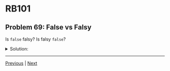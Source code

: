 # RB101
## Problem 69: False vs Falsy

Is `false` falsy? Is falsy `false`?

<details>
<summary>Solution:</summary>

Yes, `false` is falsy.

No, falsy is not always `false`. In Ruby, both `false` and `nil` are falsy.

Examples:
```ruby
# false is falsy
if false
  puts "Won't print"
end

# nil is also falsy
if nil
  puts "Won't print"
end

# Checking equality
puts false == nil   # => false (they're not equal to each other)
puts false == false # => true
puts nil == nil     # => true

# But both are falsy
puts !!false  # => false (falsy)
puts !!nil    # => false (falsy)
```

**The two falsy values:**
```ruby
# Only these are falsy:
nil
false

# Everything else is truthy (including things you might not expect):
0           # Truthy
""          # Truthy
[]          # Truthy
{}          # Truthy
"false"     # Truthy (it's a string!)
"nil"       # Truthy (it's a string!)
```

</details>

---

[Previous](068.md) | [Next](070.md)

